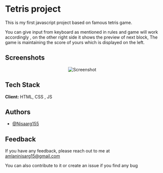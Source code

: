 # Tetris project
This is my first javascript project based on famous tetris game.

You can give input from keyboard as mentioned in rules and game will work accordingly ,  on the other right side it shows the preview of next block, The game is maintaining the score of yours which is displayed on the left.





## Screenshots

<p align="center">

<img  src="https://github.com/Nisarg155/tetris/blob/master/screenshot.png" alt="Screenshot">

</p>


## Tech Stack

**Client:** HTML, CSS , JS 


## Authors

- [@Nisaarg155](https://github.com/Nisarg155)


## Feedback

If you have any feedback, please reach out to me at amlaninisarg15@gmail.com

You can also contribute to it
or create an issue if you find any bug

